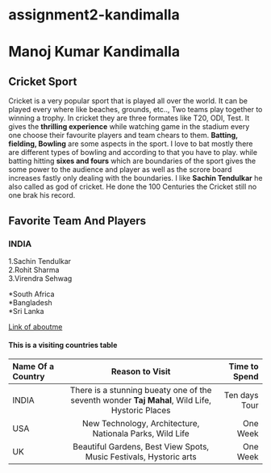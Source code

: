 # assignment2-kandimalla
# Manoj Kumar Kandimalla
## Cricket Sport
Cricket is a very popular sport that is played all over the world. It can be played every where like beaches, grounds, etc.., Two teams play together to winning a trophy. In cricket they are three formates like T20, ODI, Test. It gives the **thrilling experience** while watching game in the stadium every one choose their favourite players and team chears to them. **Batting, fielding, Bowling** are some aspects in the sport. I love to bat mostly there are different types of bowling and according to that you have to play. while batting hitting **sixes and fours** which are boundaries of the sport gives the some power to the audience and player as well as the scrore board increases fastly only dealing with the boundaries. I like **Sachin Tendulkar** he also called as god of cricket. He done the 100 Centuries the Cricket still no one brak his record.
## Favorite Team And Players
 ### INDIA
 1.Sachin Tendulkar <br>
 2.Rohit Sharma <br>
 3.Virendra Sehwag <br>

 *South Africa <br>
 *Bangladesh <br>
 *Sri Lanka <br>

 [Link of aboutme](AboutMe.md)


 #### This is a visiting countries table
| Name Of a Country | Reason to Visit | Time to Spend |
| :--- | :---: | ---: |
| INDIA | There is a stunning bueaty one of the seventh wonder **Taj Mahal**, Wild Life, Hystoric Places  | Ten days Tour |
| USA | New Technology, Architecture, Nationala Parks, Wild Life | One Week |
| UK | Beautiful Gardens, Best View Spots, Music Festivals, Hystoric arts  | One Week |